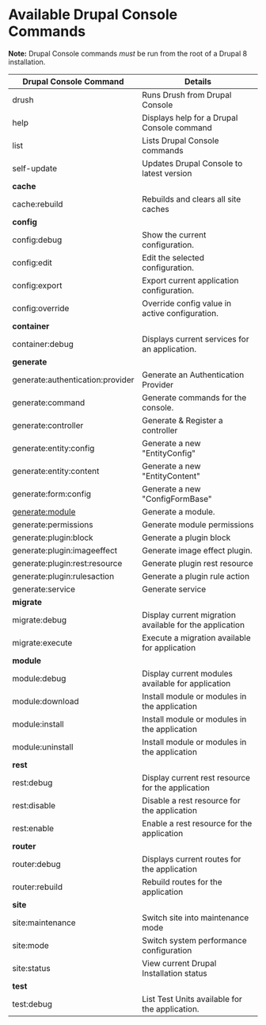 # Available Drupal Console Commands

**Note:** Drupal Console commands *must* be run from the root of a Drupal 8 installation.

Drupal Console Command | Details
------------ | -------------
drush | Runs Drush from Drupal Console
help | Displays help for a Drupal Console command
list | Lists Drupal Console commands
self-update | Updates Drupal Console to latest version
**cache**  |
cache:rebuild  | Rebuilds and clears all site caches
**config**  |
 config:debug  |   Show the current configuration.
 config:edit  |    Edit the selected configuration.
 config:export  |  Export current application configuration.
 config:override  |    Override config value in active configuration.
**container**  |
 container:debug | Displays current services for an application.
**generate**  |
 generate:authentication:provider  |   Generate an Authentication Provider
 generate:command  |   Generate commands for the console.
 generate:controller  | Generate & Register a controller
 generate:entity:config  | Generate a new "EntityConfig"
 generate:entity:content   | Generate a new "EntityContent"
 generate:form:config   |    Generate a new "ConfigFormBase"
 [generate:module](generate_module.md)  |    Generate a module.
 generate:permissions   |    Generate module permissions
 generate:plugin:block   |   Generate a plugin block
 generate:plugin:imageeffect  | Generate image effect plugin.
 generate:plugin:rest:resource  | Generate plugin rest resource
 generate:plugin:rulesaction  | Generate a plugin rule action
 generate:service  | Generate service
**migrate**  |
 migrate:debug  |  Display current migration available for the application
 migrate:execute  |    Execute a migration available for application
**module**  |
 module:debug  |   Display current modules available for application
 module:download  |   Install module or modules in the application
 module:install  | Install module or modules in the application
 module:uninstall  |   Install module or modules in the application
**rest**  |
 rest:debug  |     Display current rest resource for the application
 rest:disable  |   Disable a rest resource for the application
 rest:enable  |    Enable a rest resource for the application
**router**  |
 router:debug  |   Displays current routes for the application
 router:rebuild  | Rebuild routes for the application
**site**  |
 site:maintenance  |   Switch site into maintenance mode
 site:mode  |      Switch system performance configuration
 site:status  |    View current Drupal Installation status
**test**  |
 test:debug  |     List Test Units available for the application.
